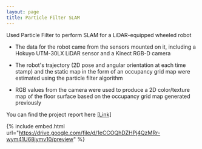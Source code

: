 ```yaml
---
layout: page
title: Particle Filter SLAM
---
```


Used Particle Filter to perform SLAM for a LiDAR-equipped wheeled robot 

- The data for the robot came from the sensors mounted on it, including a Hokuyo UTM-30LX LiDAR sensor and a Kinect RGB-D camera

- The robot's trajectory (2D pose and angular orientation at each time stamp) and the static map in the form of an occupancy grid map were estimated using the particle filter algorithm

- RGB values from the camera were used to produce a 2D color/texture map of the floor surface based on the occupancy grid map generated previously

You can find the project report here [[Link]](https://drive.google.com/file/d/1AQXA0KcFs-B63mxKaA_FmfN-TuLewVeh/view?usp=sharing)

{% include embed.html url="https://drive.google.com/file/d/1eCCOQhDZHPj4QzMRr-wym41U68jymv10/preview" %}
<!-- {% include embed.html url="https://drive.google.com/file/d/1eCCOQhDZHPj4QzMRr-wym41U68jymv10/view?usp=sharing" %} -->
<!-- <iframe src="https://drive.google.com/file/d/1eCCOQhDZHPj4QzMRr-wym41U68jymv10/view?usp=sharing" width="640" height="480"></iframe> -->











